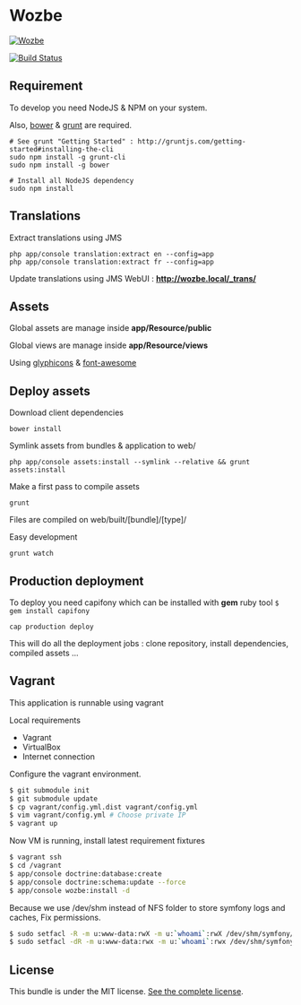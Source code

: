 Wozbe
=====

[![Wozbe](http://wozbe.com/bundles/app/images/logo-wozbe-full-alpha.png)](http://wozbe.com)

[![Build Status](https://api.travis-ci.org/wozbe/wozbe.com.png)](http://travis-ci.org/#!/wozbe/wozbe.com)

Requirement
-----------
To develop you need NodeJS & NPM on your system.

Also, [bower](https://github.com/bower/bower) & [grunt](http://gruntjs.com/) are required.

    # See grunt "Getting Started" : http://gruntjs.com/getting-started#installing-the-cli
    sudo npm install -g grunt-cli
    sudo npm install -g bower

    # Install all NodeJS dependency
    sudo npm install

Translations
------------
Extract translations using JMS

    php app/console translation:extract en --config=app
    php app/console translation:extract fr --config=app

Update translations using JMS WebUI : **http://wozbe.local/_trans/**

Assets
------
Global assets are manage inside **app/Resource/public**

Global views are manage inside **app/Resource/views**

Using [glyphicons](http://glyphicons.com/) & [font-awesome](http://fortawesome.github.io/Font-Awesome/icons/)

Deploy assets
-------------
Download client dependencies
    
    bower install

Symlink assets from bundles & application to web/

    php app/console assets:install --symlink --relative && grunt assets:install

Make a first pass to compile assets

    grunt

Files are compiled on web/built/[bundle]/[type]/

Easy development

    grunt watch

Production deployment
---------------------

To deploy you need capifony which can be installed with **gem** ruby tool `$ gem install capifony`

    cap production deploy

This will do all the deployment jobs : clone repository, install dependencies, compiled assets ...


Vagrant
-------
This application is runnable using vagrant

Local requirements

* Vagrant
* VirtualBox
* Internet connection

Configure the vagrant environment.

```bash
$ git submodule init
$ git submodule update
$ cp vagrant/config.yml.dist vagrant/config.yml
$ vim vagrant/config.yml # Choose private IP
$ vagrant up
```

Now VM is running, install latest requirement fixtures

```bash
$ vagrant ssh
$ cd /vagrant
$ app/console doctrine:database:create
$ app/console doctrine:schema:update --force
$ app/console wozbe:install -d
```

Because we use /dev/shm instead of NFS folder to store symfony logs and caches,
Fix permissions.

```bash
$ sudo setfacl -R -m u:www-data:rwX -m u:`whoami`:rwX /dev/shm/symfony/
$ sudo setfacl -dR -m u:www-data:rwx -m u:`whoami`:rwx /dev/shm/symfony/
```

License
-------

This bundle is under the MIT license. [See the complete license](https://github.com/wozbe/wozbe.com/blob/master/LICENSE).
